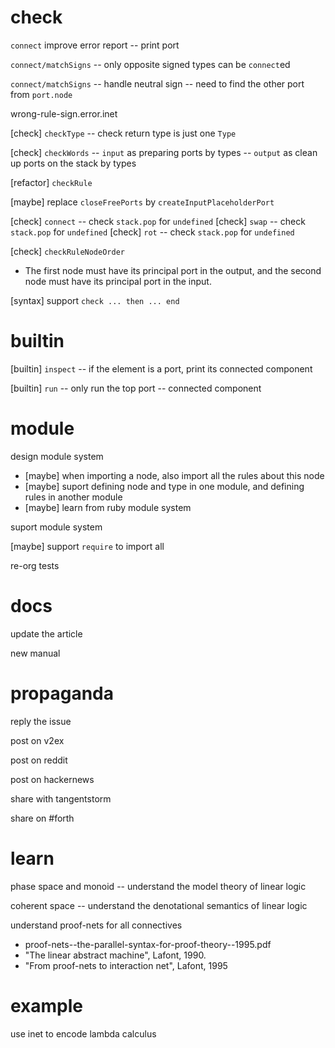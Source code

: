 # check

`connect` improve error report -- print port

`connect/matchSigns` -- only opposite signed types can be `connect`ed

`connect/matchSigns` -- handle neutral sign -- need to find the other port from `port.node`

wrong-rule-sign.error.inet

[check] `checkType` -- check return type is just one `Type`

[check] `checkWords` -- `input` as preparing ports by types -- `output` as clean up ports on the stack by types

[refactor] `checkRule`

[maybe] replace `closeFreePorts` by `createInputPlaceholderPort`

[check] `connect` -- check `stack.pop` for `undefined`
[check] `swap` -- check `stack.pop` for `undefined`
[check] `rot` -- check `stack.pop` for `undefined`

[check] `checkRuleNodeOrder`

- The first node must have its principal port in the output,
  and the second node must have its principal port in the input.

[syntax] support `check ... then ... end`

# builtin

[builtin] `inspect` -- if the element is a port, print its connected component

[builtin] `run` -- only run the top port -- connected component

# module

design module system

- [maybe] when importing a node, also import all the rules about this node
- [maybe] suport defining node and type in one module, and defining rules in another module
- [maybe] learn from ruby module system

suport module system

[maybe] support `require` to import all

re-org tests

# docs

update the article

new manual

# propaganda

reply the issue

post on v2ex

post on reddit

post on hackernews

share with tangentstorm

share on #forth

# learn

phase space and monoid -- understand the model theory of linear logic

coherent space -- understand the denotational semantics of linear logic

understand proof-nets for all connectives

- proof-nets--the-parallel-syntax-for-proof-theory--1995.pdf
- "The linear abstract machine", Lafont, 1990.
- "From proof-nets to interaction net", Lafont, 1995

# example

use inet to encode lambda calculus
